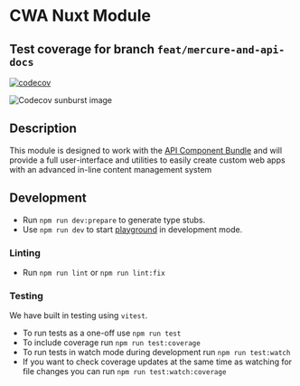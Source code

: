 <!---
This file is auto-generate by a github hook please modify README.template.md if you don't want to lose your work
-->
# CWA Nuxt Module

## Test coverage for branch `feat/mercure-and-api-docs`

[![codecov](https://codecov.io/github/components-web-app/cwa-nuxt-module/branch/feat/mercure-and-api-docs/graph/badge.svg?token=Z6GQJN413O)](https://codecov.io/github/components-web-app/cwa-nuxt-module)

![Codecov sunburst image](https://codecov.io/github/components-web-app/cwa-nuxt-module/branch/feat/mercure-and-api-docs/graphs/sunburst.svg?token=Z6GQJN413O)

## Description

This module is designed to work with the [API Component Bundle](https://github.com/components-web-app/api-components-bundle) and will provide a full user-interface and utilities to easily create custom web apps with an advanced in-line content management system

## Development

- Run `npm run dev:prepare` to generate type stubs.
- Use `npm run dev` to start [playground](./playground) in development mode.

### Linting

- Run `npm run lint` or `npm run lint:fix`

### Testing

We have built in testing using `vitest`.

- To run tests as a one-off use `npm run test`
- To include coverage run `npm run test:coverage`
- To run tests in watch mode during development run `npm run test:watch`
- If you want to check coverage updates at the same time as watching for file changes you can run `npm run test:watch:coverage`

